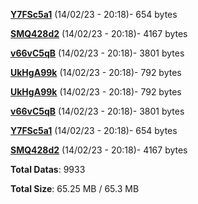 [**Y7FSc5a1**](/data/Y7FSc5a1.txt) (14/02/23 - 20:18)- 654 bytes

[**SMQ428d2**](/data/SMQ428d2.txt) (14/02/23 - 20:18)- 4167 bytes

[**v66vC5qB**](/data/v66vC5qB.txt) (14/02/23 - 20:18)- 3801 bytes

[**UkHgA99k**](/data/UkHgA99k.txt) (14/02/23 - 20:18)- 792 bytes

[**UkHgA99k**](/data/UkHgA99k.txt) (14/02/23 - 20:18)- 792 bytes

[**v66vC5qB**](/data/v66vC5qB.txt) (14/02/23 - 20:18)- 3801 bytes

[**Y7FSc5a1**](/data/Y7FSc5a1.txt) (14/02/23 - 20:18)- 654 bytes

[**SMQ428d2**](/data/SMQ428d2.txt) (14/02/23 - 20:18)- 4167 bytes

**Total Datas**: 9933

**Total Size**: 65.25 MB / 65.3 MB